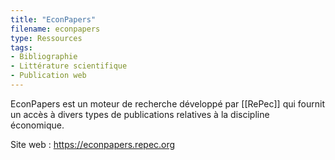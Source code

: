```yaml
---
title: "EconPapers"
filename: econpapers
type: Ressources
tags:
- Bibliographie
- Littérature scientifique
- Publication web
---
```


EconPapers est un moteur de recherche développé par [[RePec]] qui fournit un accès à divers types de publications relatives à la discipline économique.

Site web : <https://econpapers.repec.org>

